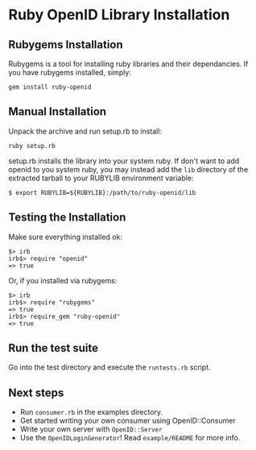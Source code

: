 # Ruby OpenID Library Installation

## Rubygems Installation

Rubygems is a tool for installing ruby libraries and their
dependancies. If you have rubygems installed, simply:

    gem install ruby-openid

## Manual Installation

Unpack the archive and run setup.rb to install:

    ruby setup.rb

setup.rb installs the library into your system ruby. If don't want to
add openid to you system ruby, you may instead add the `lib` directory of
the extracted tarball to your RUBYLIB environment variable:

    $ export RUBYLIB=${RUBYLIB}:/path/to/ruby-openid/lib

## Testing the Installation

Make sure everything installed ok:

    $> irb
    irb$> require "openid"
    => true

Or, if you installed via rubygems:

    $> irb
    irb$> require "rubygems"
    => true
    irb$> require_gem "ruby-openid"
    => true

## Run the test suite

Go into the test directory and execute the `runtests.rb` script.

## Next steps

* Run `consumer.rb` in the examples directory.
* Get started writing your own consumer using OpenID::Consumer
* Write your own server with `OpenID::Server`
* Use the `OpenIDLoginGenerator`! Read `example/README` for more info.
